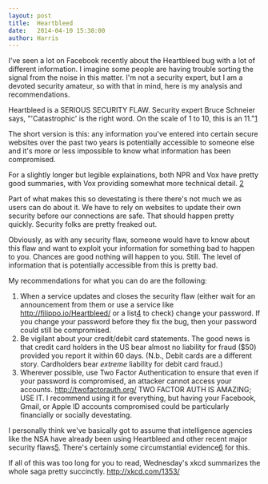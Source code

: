 ```yaml
---
layout: post
title:  Heartbleed
date:   2014-04-10 15:38:00
author: Harris
---
```


I've seen a lot on Facebook recently about the Heartbleed bug with a lot of different information. I imagine some people are having trouble sorting the signal from the noise in this matter. I'm not a security expert, but I am a devoted security amateur, so with that in mind, here is my analysis and recommendations.

Heartbleed is a SERIOUS SECURITY FLAW. Security expert Bruce Schneier says, "'Catastrophic' is the right word. On the scale of 1 to 10, this is an 11."[1]

The short version is this: any information you've entered into certain secure websites over the past two years is potentially accessible to someone else and it's more or less impossible to know what information has been compromised.

For a slightly longer but legible explainations, both NPR and Vox have pretty good summaries, with Vox providing somewhat more technical detail. [2][3]

Part of what makes this so devestating is there there's not much we as users can do about it. We have to rely on websites to update their own security before our connections are safe. That should happen pretty quickly. Security folks are pretty freaked out.

Obviously, as with any security flaw, someone would have to know about this flaw and want to exploit your information for something bad to happen to you. Chances are good nothing will happen to you. Still. The level of information that is potentially accessible from this is pretty bad.

My recommendations for what you can do are the following:

1. When a service updates and closes the security flaw (either wait for an announcement from them or use a service like http://filippo.io/Heartbleed/ or a list[4] to check) change your password. If you change your password before they fix the bug, then your password could still be compromised.
2. Be vigilant about your credit/debit card statements. The good news is that credit card holders in the US bear almost no liability for fraud ($50) provided you report it within 60 days. (N.b., Debit cards are a different story. Cardholders bear *extreme* liability for debit card fraud.)
3. Wherever possible, use Two Factor Authentication to ensure that even if your password is compromised, an attacker cannot access your accounts. http://twofactorauth.org/ TWO FACTOR AUTH IS AMAZING; USE IT. I recommend using it for everything, but having your Facebook, Gmail, or Apple ID accounts compromised could be particularly financially or socially devestating.

I personally think we've basically got to assume that intelligence agencies like the NSA have already been using Heartbleed and other recent major security flaws[5]. There's certainly some circumstantial evidence[6] for this.

If all of this was too long for you to read, Wednesday's xkcd summarizes the whole saga pretty succinctly. http://xkcd.com/1353/

[1]: https://www.schneier.com/blog/archives/2014/04/heartbleed.html
[2]: http://www.npr.org/blogs/alltechconsidered/2014/04/08/300602785/the-security-bug-that-affects-most-of-the-internet-explained
[3]: http://www.vox.com/2014/4/8/5593654/heartbleed-explainer-big-new-web-security-flaw-compromise-privacy
[4]: http://mashable.com/2014/04/09/heartbleed-bug-websites-affected/
[5]: http://www.wired.com/2014/02/gotofail/
[6]: https://www.eff.org/deeplinks/2014/04/wild-heart-were-intelligence-agencies-using-heartbleed-november-2013
